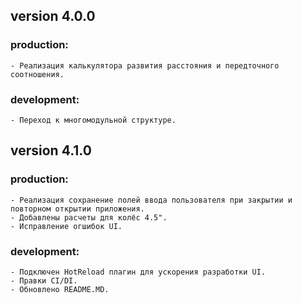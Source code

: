 ## version 4.0.0
### production:
    - Реализация калькулятора развития расстояния и передточного соотношения.
### development:
    - Переход к многомодульной структуре.


## version 4.1.0
### production:
    - Реализация сохранение полей ввода пользователя при закрытии и повторном открытии приложения.
    - Добавлены расчеты для колёс 4.5".
    - Исправление огшибок UI.
### development:
    - Подключен HotReload плагин для ускорения разработки UI.
    - Правки CI/DI.
    - Обновлено README.MD.